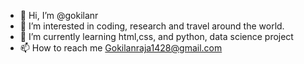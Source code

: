 - 👋 Hi, I’m @gokilanr
- 👀 I’m interested in coding, research and travel around the world.
- 🌱 I’m currently learning html,css, and python, data science project
- 📫 How to reach me Gokilanraja1428@gmail.com

<!---
gokilanr/gokilanr is a ✨ special ✨ repository because its `README.md` (this file) appears on your GitHub profile.
You can click the Preview link to take a look at your changes.
--->
